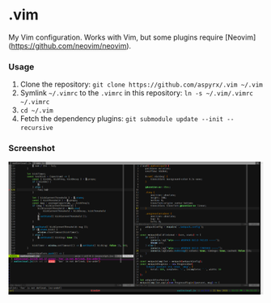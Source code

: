 # .vim
My Vim configuration. Works with Vim, but some plugins require [Neovim]
(https://github.com/neovim/neovim).

### Usage
1. Clone the repository: `git clone https://github.com/aspyrx/.vim ~/.vim`
2. Symlink `~/.vimrc` to the `.vimrc` in this repository: `ln -s ~/.vim/.vimrc ~/.vimrc`
3. `cd ~/.vim`
4. Fetch the dependency plugins: `git submodule update --init --recursive`

### Screenshot
![Screenshot](screenshot.png)


